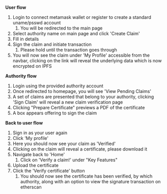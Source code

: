 
**User flow**
1. Login to connect metamask wallet or register to create a standard uname/psswd account
	1. You will be redirected to the main page
2. Select authority name on main page and click 'Create Claim'
3. Fill in details
4. Sign the claim and initiate transaction
	1. Please hold until the transaction goes through
5. You will now see the claim under 'My Profile' accessible from the navbar, clicking on the link will reveal the underlying data which is now encrypted on IPFS

**Authority flow**
1. Login using the provided authority account
2. Once redirected to homepage, you will see 'View Pending Claims'
3. A set of claims are presented that belong to your authority, clicking 'Sign Claim' will reveal a new claim verification page
4. Clicking "Prepare Certificate" previews a PDF of the certificate
5. A box appears offering to sign the claim

**Back to user flow**
1. Sign in as your user again
2. Click 'My profile'
3. Here you should now see your claim as 'Verified'
4. Clicking on the claim will reveal a certificate, please download it
5. Navigate back to 'Home'
	1. Click on 'Verify a claim!' under "Key Features"
6. Upload the certificate
7. Click the 'Verify certificate' button
	1. You should now see the certificate has been verified, by which authority, along with an option to view the signature transaction on etherscan